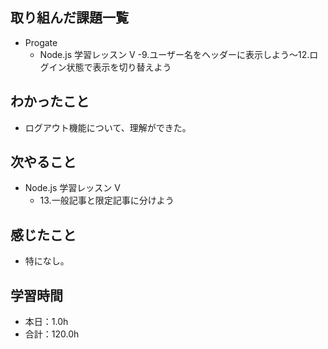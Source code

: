 ## 取り組んだ課題一覧
- Progate
  - Node.js 学習レッスン V
    -9.ユーザー名をヘッダーに表示しよう〜12.ログイン状態で表示を切り替えよう
## わかったこと
-  ログアウト機能について、理解ができた。
## 次やること
- Node.js 学習レッスン V
  - 13.一般記事と限定記事に分けよう
## 感じたこと
- 特になし。
## 学習時間
- 本日：1.0h
- 合計：120.0h